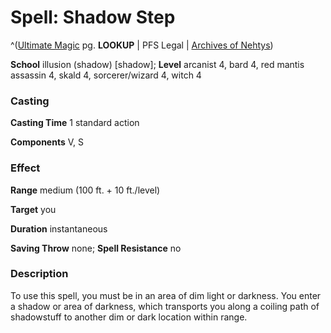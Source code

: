 # Spell: Shadow Step

^([Ultimate Magic][ss-shadow-step] pg. **LOOKUP** | PFS Legal | [Archives of Nehtys][sn-shadow-step])

**School** illusion (shadow) [shadow]; **Level** arcanist 4, bard 4, red mantis assassin 4, skald 4, sorcerer/wizard 4, witch 4

### Casting

**Casting Time** 1 standard action  

**Components** V, S

### Effect

**Range** medium (100 ft. + 10 ft./level)  

**Target** you  

**Duration** instantaneous  

**Saving Throw** none; **Spell Resistance** no

### Description

To use this spell, you must be in an area of dim light or darkness. You enter a shadow or area of darkness, which transports you along a coiling path of shadowstuff to another dim or dark location within range.

[ss-shadow-step]: http://paizo.com/pathfinderRPG/v57
[sn-shadow-step]: http://www.archivesofnethys.com/SpellDisplay.aspx?ItemName=Shadow%20Step